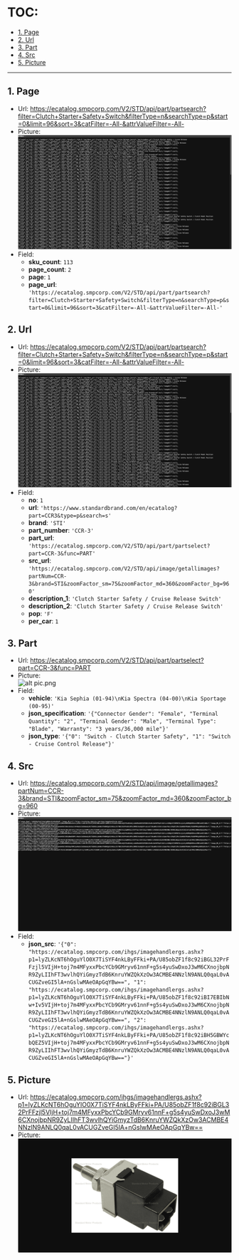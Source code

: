 # TOC:

- [1. Page](#1-page)
- [2. Url](#2-url)
- [3. Part](#3-part)
- [4. Src](#4-src)
- [5. Picture](#5-picture)

- - -

## 1. Page

- Url: https://ecatalog.smpcorp.com/V2/STD/api/part/partsearch?filter=Clutch+Starter+Safety+Switch&filterType=n&searchType=p&start=0&limit=96&sort=3&catFilter=-All-&attrValueFilter=-All-
- Picture:<br />![alt pic.png](../../pic/5/01.png)
- Field:
  - **sku_count**: `113`
  - **page_count**: `2`
  - **page**: `1`
  - **page_url**: `'https://ecatalog.smpcorp.com/V2/STD/api/part/partsearch?filter=Clutch+Starter+Safety+Switch&filterType=n&searchType=p&start=0&limit=96&sort=3&catFilter=-All-&attrValueFilter=-All-'`

## 2. Url

- Url: https://ecatalog.smpcorp.com/V2/STD/api/part/partsearch?filter=Clutch+Starter+Safety+Switch&filterType=n&searchType=p&start=0&limit=96&sort=3&catFilter=-All-&attrValueFilter=-All-
- Picture:<br />![alt pic.png](../../pic/5/02.png)
- Field:
  - **no**: `1`
  - **url**: `'https://www.standardbrand.com/en/ecatalog?part=CCR3&type=p&search=s'`
  - **brand**: `'STI'`
  - **part_number**: `'CCR-3'`
  - **part_url**: `'https://ecatalog.smpcorp.com/V2/STD/api/part/partselect?part=CCR-3&func=PART'`
  - **src_url**: `'https://ecatalog.smpcorp.com/V2/STD/api/image/getallimages?partNum=CCR-3&brand=STI&zoomFactor_sm=75&zoomFactor_md=360&zoomFactor_bg=960'`
  - **description_1**: `'Clutch Starter Safety / Cruise Release Switch'`
  - **description_2**: `'Clutch Starter Safety / Cruise Release Switch'`
  - **pop**: `'F'`
  - **per_car**: `1`

## 3. Part

- Url: https://ecatalog.smpcorp.com/V2/STD/api/part/partselect?part=CCR-3&func=PART
- Picture:<br />![alt pic.png](../../pic/5/03.1.png)
- Field:
  - **vehicle**: `'Kia Sephia (01-94)\nKia Spectra (04-00)\nKia Sportage (00-95)'`
  - **json_specification**: `'{"Connector Gender": "Female", "Terminal Quantity": "2", "Terminal Gender": "Male", "Terminal Type": "Blade", "Warranty": "3 years/36,000 mile"}'`
  - **json_type**: `'{"0": "Switch - Clutch Starter Safety", "1": "Switch - Cruise Control Release"}'`

## 4. Src

- Url: https://ecatalog.smpcorp.com/V2/STD/api/image/getallimages?partNum=CCR-3&brand=STI&zoomFactor_sm=75&zoomFactor_md=360&zoomFactor_bg=960
- Picture:<br />![alt pic.png](../../pic/5/04.png)
- Field:
  - **json_src**: `'{"0": "https://ecatalog.smpcorp.com/ihgs/imagehandlergs.ashx?p1=lyZLKcNT6hOguYlO0X7TiSYF4nkLByFFki+PA/U85obZF1f8c92iBGL32PrFFzjl5VIjH+toj7m4MFyxxPbcYCb9GMryv61nnF+g5s4yuSwDxoJ3wM6CXnojbpNR9ZyLIIhFT3wvlhQYiGmyzTdB6KnruYWZQkXzOw3ACMBE4NNzlN9ANLQ0qaL0vACUGZveGI5lA+nGslwMAeOApGqYBw==", "1": "https://ecatalog.smpcorp.com/ihgs/imagehandlergs.ashx?p1=lyZLKcNT6hOguYlO0X7TiSYF4nkLByFFki+PA/U85obZF1f8c92iBI7EBIbNw+Iv5VIjH+toj7m4MFyxxPbcYCb9GMryv61nnF+g5s4yuSwDxoJ3wM6CXnojbpNR9ZyLIIhFT3wvlhQYiGmyzTdB6KnruYWZQkXzOw3ACMBE4NNzlN9ANLQ0qaL0vACUGZveGI5lA+nGslwMAeOApGqYBw==", "2": "https://ecatalog.smpcorp.com/ihgs/imagehandlergs.ashx?p1=lyZLKcNT6hOguYlO0X7TiSYF4nkLByFFki+PA/U85obZF1f8c92iBH5GBWYcbQEZ5VIjH+toj7m4MFyxxPbcYCb9GMryv61nnF+g5s4yuSwDxoJ3wM6CXnojbpNR9ZyLIIhFT3wvlhQYiGmyzTdB6KnruYWZQkXzOw3ACMBE4NNzlN9ANLQ0qaL0vACUGZveGI5lA+nGslwMAeOApGqYBw=="}'`

## 5. Picture

- Url: https://ecatalog.smpcorp.com/ihgs/imagehandlergs.ashx?p1=lyZLKcNT6hOguYlO0X7TiSYF4nkLByFFki+PA/U85obZF1f8c92iBGL32PrFFzjl5VIjH+toj7m4MFyxxPbcYCb9GMryv61nnF+g5s4yuSwDxoJ3wM6CXnojbpNR9ZyLIIhFT3wvlhQYiGmyzTdB6KnruYWZQkXzOw3ACMBE4NNzlN9ANLQ0qaL0vACUGZveGI5lA+nGslwMAeOApGqYBw==
- Picture:<br />![alt pic.png](../../pic/5/05.png)
